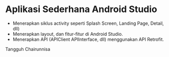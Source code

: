 # Aplikasi Sederhana Android Studio
- Menerapkan siklus activity seperti Splash Screen, Landing Page, Detail, dll)
- Menerapkan layout, dan fitur-fitur di Android Studio.
- Menerapkan API (APIClient APIInterface, dll) menggunakan API Retrofit.

Tangguh Chairunnisa
